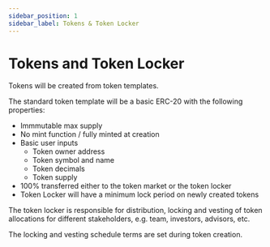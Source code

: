 ```yaml
---
sidebar_position: 1
sidebar_label: Tokens & Token Locker
---
```


# Tokens and Token Locker

Tokens will be created from token templates.

The standard token template will be a basic ERC-20 with the following properties:
- Immmutable max supply
- No mint function / fully minted at creation
- Basic user inputs
    - Token owner address
    - Token symbol and name
    - Token decimals
    - Token supply
- 100% transferred either to the token market or the token locker
- Token Locker will have a minimum lock period on newly created tokens

The token locker is responsible for distribution, locking and vesting of token allocations for different stakeholders, e.g. team, investors, advisors, etc.

The locking and vesting schedule terms are set during token creation.
